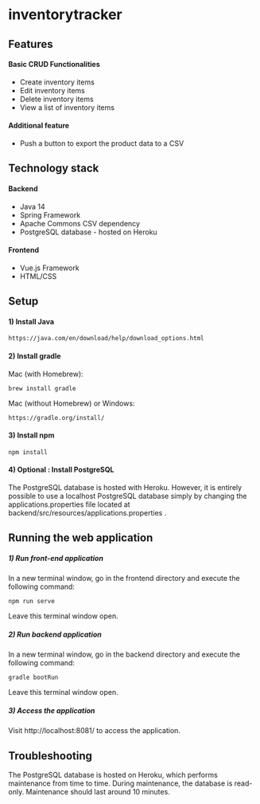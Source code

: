# inventorytracker

## Features
#### Basic CRUD Functionalities
* Create inventory items
* Edit inventory items
* Delete inventory items
* View a list of inventory items

#### Additional feature
* Push a button to export the product data to a CSV

## Technology stack
#### Backend
* Java 14
* Spring Framework
* Apache Commons CSV dependency
* PostgreSQL database - hosted on Heroku

#### Frontend
* Vue.js Framework
* HTML/CSS

## Setup

#### 1) Install Java
```
https://java.com/en/download/help/download_options.html
```

#### 2) Install gradle
Mac (with Homebrew):
```
brew install gradle
```

Mac (without Homebrew) or Windows:
```
https://gradle.org/install/
```

#### 3) Install npm
```
npm install
```

#### 4) Optional : Install PostgreSQL
The PostgreSQL database is hosted with Heroku. 
However, it is entirely possible to use a localhost PostgreSQL database simply by changing the applications.properties file located at backend/src/resources/applications.properties .

## Running the web application

##### 1) Run front-end application
In a new terminal window, go in the frontend directory and execute the following command:
```
npm run serve
```
Leave this terminal window open.

##### 2) Run backend application
In a new terminal window, go in the backend directory and execute the following command:
```
gradle bootRun
```
Leave this terminal window open.

##### 3) Access the application
Visit http://localhost:8081/ to access the application.




## Troubleshooting
The PostgreSQL database is hosted on Heroku, which performs maintenance from time to time. During maintenance, the database is read-only. Maintenance should last around 10 minutes.
